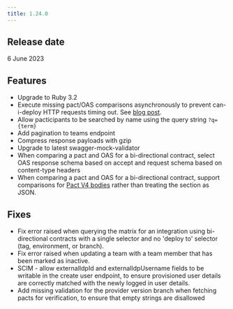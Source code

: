 ```yaml
---
title: 1.24.0
---
```


## Release date

6 June 2023

## Features

* Upgrade to Ruby 3.2
* Execute missing pact/OAS comparisons asynchronously to prevent can-i-deploy HTTP requests timing out. See [blog post](https://pactflow.io/blog/resilient-builds-with-can-i-deploy-2/).
* Allow pacticipants to be searched by name using the query string `?q={term}`
* Add pagination to teams endpoint
* Compress response payloads with gzip
* Upgrade to latest swagger-mock-validator
* When comparing a pact and OAS for a bi-directional contract, select OAS response schema based on accept and request schema based on content-type headers
* When comparing a pact and OAS for a bi-directional contract, support comparisons for [Pact V4 bodies](https://github.com/pact-foundation/pact-specification/tree/version-4#bodies) rather than treating the section as JSON.

## Fixes

* Fix error raised when querying the matrix for an integration using bi-directional contracts with a single selector and no 'deploy to' selector (tag, environment, or branch).
* Fix error raised when updating a team with a team member that has been marked as inactive.
* SCIM - allow externalIdpId and externalIdpUsername fields to be writable in the create user endpoint, to ensure provisioned user details are correctly matched with the newly logged in user details.
* Add missing validation for the provider version branch when fetching pacts for verification, to ensure that empty strings are disallowed
